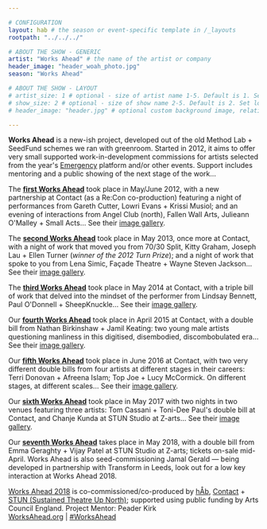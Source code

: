 ```yaml
---

# CONFIGURATION
layout: hab # the season or event-specific template in /_layouts
rootpath: "../../../"

# ABOUT THE SHOW - GENERIC
artist: "Works Ahead" # the name of the artist or company
header_image: "header_woah_photo.jpg"   
season: "Works Ahead"

# ABOUT THE SHOW - LAYOUT
# artist_size: 1 # optional - size of artist name 1-5. Default is 1. Set longer names to lower values
# show_size: 2 # optional - size of show name 2-5. Default is 2. Set longer names to lower values
# header_image: "header.jpg" # optional custom background image, relative to current page

---
```

**Works Ahead** is a new-ish project, developed out of the old Method Lab + SeedFund schemes we ran with greenroom. Started in 2012, it aims to offer very small supported work-in-development commissions for artists selected from the year's [Emergency](/hab/emergency) platform and/or other events. Support includes mentoring and a public showing of the next stage of the work…       
        
The **[first Works Ahead](/archive/2012-woah)** took place in May/June 2012, with a new partnership at Contact (as a Re:Con co-production) featuring a night of performances from Gareth Cutter, Lowri Evans + Krissi Musiol; and an evening of interactions from Angel Club (north), Fallen Wall Arts, Julieann O'Malley + Small Acts… See their [image gallery](/galleries/2012-woah).        
        
The **[second Works Ahead](/archive/2013-worksahead)** took place in May 2013, once more at Contact, with a night of work that moved you from 70/30 Split, Kitty Graham, Joseph Lau + Ellen Turner (*winner of the 2012 Turn Prize*); and a night of work that spoke to you from Lena Simic, Façade Theatre + Wayne Steven Jackson… See their [image gallery](/galleries/2013-woah).        
       
The **[third Works Ahead](/archive/2014-worksahead)** took place in May 2014 at Contact, with a triple bill of work that delved into the mindset of the performer from Lindsay Bennett, Paul O'Donnell + SheepKnuckle… See their [image gallery](/galleries/2014-woah).        
        
Our **[fourth Works Ahead](/archive/2015-worksahead)** took place in April 2015 at Contact, with a double bill from Nathan Birkinshaw + Jamil Keating: two young male artists questioning manliness in this digitised, disembodied, discombobulated era… See their [image gallery](/galleries/2015-woah).          
           
Our **[fifth Works Ahead](/archive/2016-worksahead)** took place in June 2016 at Contact, with two very different double bills from four artists at different stages in their careers: Terri Donovan + Afreena Islam; Top Joe + Lucy McCormick. On different stages, at different scales… See their [image gallery](/galleries/2016-woah).             
          
Our **[sixth Works Ahead](/archive/2017-worksahead)** took place in May 2017 with two nights in two venues featuring three artists: Tom Cassani + Toni-Dee Paul's double bill at Contact, and Chanje Kunda at STUN Studio at Z-arts… See their [image gallery](/galleries/2017-woah).                 
                 
Our **[seventh Works Ahead](/current/2018-worksahead)** takes place in May 2018, with a double bill from Emma Geraghty + Vijay Patel at STUN Studio at Z-arts; tickets on-sale mid-April. Works Ahead is also seed-commissioning Jamal Gerald — being developed in partnership with Transform in Leeds, look out for a low key interaction at Works Ahead 2018.              
              
[Works Ahead 2018](/current/2018-worksahead) is co-commissioned/co-produced by [hÅb](/hab), <a href="http://contactmcr.com" target="_blank">Contact</a> + <a href="http://stunlive.com" target="_blank">STUN (Sustained Theatre Up North)</a>; supported using public funding by Arts Council England. Project Mentor: Peader Kirk          
<a href="http://worksahead.org" target="_blank">WorksAhead.org</a> | <a href="http://twitter.com/hashtag/WorksAhead" target="_blank">#WorksAhead</a>
